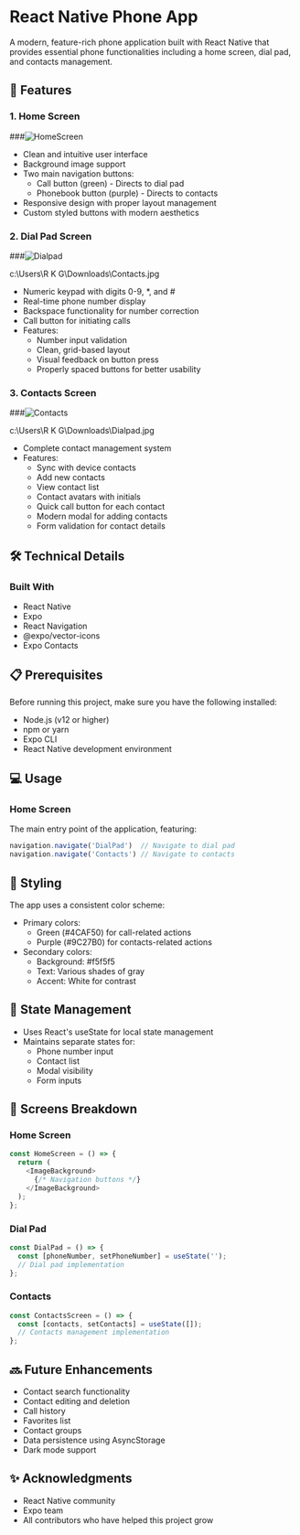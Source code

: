 # React Native Phone App

A modern, feature-rich phone application built with React Native that provides essential phone functionalities including a home screen, dial pad, and contacts management.

## 📱 Features

### 1. Home Screen
###![HomeScreen](https://github.com/user-attachments/assets/ba3cd2d9-fc1c-492f-afc6-91158d503fda)

- Clean and intuitive user interface
- Background image support
- Two main navigation buttons:
  - Call button (green) - Directs to dial pad
  - Phonebook button (purple) - Directs to contacts
- Responsive design with proper layout management
- Custom styled buttons with modern aesthetics

### 2. Dial Pad Screen
###![Dialpad](https://github.com/user-attachments/assets/bac26434-ed8e-4962-b286-b312b157ce06)

c:\Users\R K G\Downloads\Contacts.jpg
- Numeric keypad with digits 0-9, *, and #
- Real-time phone number display
- Backspace functionality for number correction
- Call button for initiating calls
- Features:
  - Number input validation
  - Clean, grid-based layout
  - Visual feedback on button press
  - Properly spaced buttons for better usability

### 3. Contacts Screen
###![Contacts](https://github.com/user-attachments/assets/75819123-d399-4b22-9b6e-c36b1796eaf9)

c:\Users\R K G\Downloads\Dialpad.jpg
- Complete contact management system
- Features:
  - Sync with device contacts
  - Add new contacts
  - View contact list
  - Contact avatars with initials
  - Quick call button for each contact
  - Modern modal for adding contacts
  - Form validation for contact details

## 🛠️ Technical Details

### Built With
- React Native
- Expo
- React Navigation
- @expo/vector-icons
- Expo Contacts

## 📋 Prerequisites

Before running this project, make sure you have the following installed:
- Node.js (v12 or higher)
- npm or yarn
- Expo CLI
- React Native development environment

## 💻 Usage

### Home Screen
The main entry point of the application, featuring:
```javascript
navigation.navigate('DialPad')  // Navigate to dial pad
navigation.navigate('Contacts') // Navigate to contacts
```

## 🎨 Styling

The app uses a consistent color scheme:
- Primary colors:
  - Green (#4CAF50) for call-related actions
  - Purple (#9C27B0) for contacts-related actions
- Secondary colors:
  - Background: #f5f5f5
  - Text: Various shades of gray
  - Accent: White for contrast

## 🔄 State Management

- Uses React's useState for local state management
- Maintains separate states for:
  - Phone number input
  - Contact list
  - Modal visibility
  - Form inputs

## 📱 Screens Breakdown

### Home Screen
```javascript
const HomeScreen = () => {
  return (
    <ImageBackground>
      {/* Navigation buttons */}
    </ImageBackground>
  );
};
```

### Dial Pad
```javascript
const DialPad = () => {
  const [phoneNumber, setPhoneNumber] = useState('');
  // Dial pad implementation
};
```

### Contacts
```javascript
const ContactsScreen = () => {
  const [contacts, setContacts] = useState([]);
  // Contacts management implementation
};
```

## 🔜 Future Enhancements

- Contact search functionality
- Contact editing and deletion
- Call history
- Favorites list
- Contact groups
- Data persistence using AsyncStorage
- Dark mode support



## ✨ Acknowledgments

- React Native community
- Expo team
- All contributors who have helped this project grow















